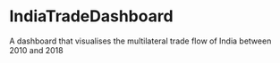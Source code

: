 # IndiaTradeDashboard
 A dashboard that visualises the multilateral trade flow of India between 2010 and 2018
